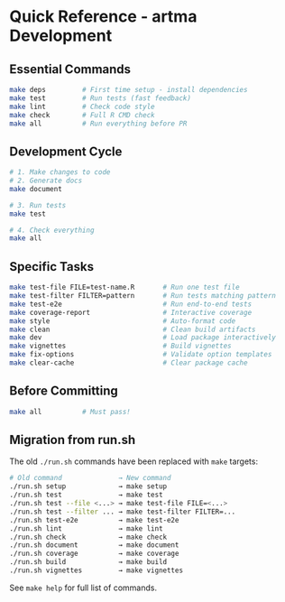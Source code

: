 # Quick Reference - artma Development

## Essential Commands

```bash
make deps         # First time setup - install dependencies
make test         # Run tests (fast feedback)
make lint         # Check code style
make check        # Full R CMD check
make all          # Run everything before PR
```

## Development Cycle

```bash
# 1. Make changes to code
# 2. Generate docs
make document

# 3. Run tests
make test

# 4. Check everything
make all
```

## Specific Tasks

```bash
make test-file FILE=test-name.R       # Run one test file
make test-filter FILTER=pattern       # Run tests matching pattern
make test-e2e                         # Run end-to-end tests
make coverage-report                  # Interactive coverage
make style                            # Auto-format code
make clean                            # Clean build artifacts
make dev                              # Load package interactively
make vignettes                        # Build vignettes
make fix-options                      # Validate option templates
make clear-cache                      # Clear package cache
```

## Before Committing

```bash
make all          # Must pass!
```

## Migration from run.sh

The old `./run.sh` commands have been replaced with `make` targets:

```bash
# Old command              → New command
./run.sh setup             → make setup
./run.sh test              → make test
./run.sh test --file <...> → make test-file FILE=<...>
./run.sh test --filter ... → make test-filter FILTER=...
./run.sh test-e2e          → make test-e2e
./run.sh lint              → make lint
./run.sh check             → make check
./run.sh document          → make document
./run.sh coverage          → make coverage
./run.sh build             → make build
./run.sh vignettes         → make vignettes
```

See `make help` for full list of commands.

